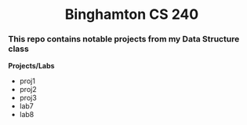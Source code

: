 <!-- This is the readme file for my CS240 repo -->
<h1 align="center"> Binghamton CS 240 </h1>
<h3> This repo contains notable projects from my Data Structure class</h3>
<b> Projects/Labs </b>
<ul>
    <li>proj1</li>
    <li>proj2</li>
    <li>proj3</li>
    <li>lab7</li>
    <li>lab8</li>
</ul>



